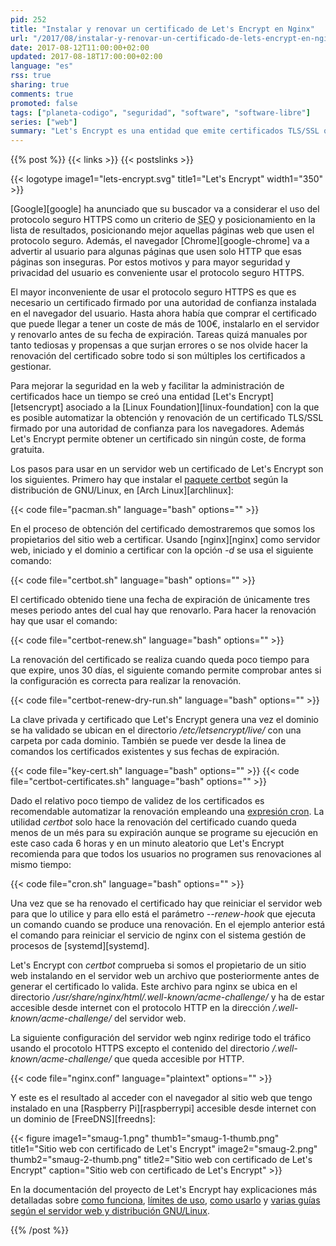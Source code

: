 ```yaml
---
pid: 252
title: "Instalar y renovar un certificado de Let's Encrypt en Nginx"
url: "/2017/08/instalar-y-renovar-un-certificado-de-lets-encrypt-en-nginx/"
date: 2017-08-12T11:00:00+02:00
updated: 2017-08-18T17:00:00+02:00
language: "es"
rss: true
sharing: true
comments: true
promoted: false
tags: ["planeta-codigo", "seguridad", "software", "software-libre"]
series: ["web"]
summary: "Let's Encrypt es una entidad que emite certificados TLS/SSL que son reconocidos como de confianza por los navegadores web. Usando esta entidad de certificación es posible obtener y renovar un certificado TLS/SSL de forma automatizada, rápida y sin coste alguno."
---
```


{{% post %}}
{{< links >}}
{{< postslinks >}}

{{< logotype image1="lets-encrypt.svg" title1="Let's Encrypt" width1="350" >}}

[Google][google] ha anunciado que su buscador va a considerar el uso del protocolo seguro HTTPS como un criterio de <abbr title="Search Engine Optimization">SEO</abbr> y posicionamiento en la lista de resultados, posicionando mejor aquellas páginas web que usen el protocolo seguro. Además, el navegador [Chrome][google-chrome] va a advertir al usuario para algunas páginas que usen solo HTTP que esas páginas son inseguras. Por estos motivos y para mayor seguridad y privacidad del usuario es conveniente usar el protocolo seguro HTTPS.

El mayor inconveniente de usar el protocolo seguro HTTPS es que es necesario un certificado firmado por una autoridad de confianza instalada en el navegador del usuario. Hasta ahora había que comprar el certificado que puede llegar a tener un coste de más de 100€, instalarlo en el servidor y renovarlo antes de su fecha de expiración. Tareas quizá manuales por tanto tediosas y propensas a que surjan errores o se nos olvide hacer la renovación del certificado sobre todo si son múltiples los certificados a gestionar.

Para mejorar la seguridad en la web y facilitar la administración de certificados hace un tiempo se creó una entidad [Let's Encrypt][letsencrypt] asociado a la [Linux Foundation][linux-foundation] con la que es posible automatizar la obtención y renovación de un certificado TLS/SSL firmado por una autoridad de confianza para los navegadores. Además Let's Encrypt permite obtener un certificado sin ningún coste, de forma gratuita.

Los pasos para usar en un servidor web un certificado de Let's Encrypt son los siguientes. Primero hay que instalar el [paquete certbot](https://www.archlinux.org/packages/community/any/certbot/) según la distribución de GNU/Linux, en [Arch Linux][archlinux]:

{{< code file="pacman.sh" language="bash" options="" >}}

En el proceso de obtención del certificado demostraremos que somos los propietarios del sitio web a certificar. Usando [nginx][nginx] como servidor web, iniciado y el dominio a certificar con la opción _-d_ se usa el siguiente comando:

{{< code file="certbot.sh" language="bash" options="" >}}

El certificado obtenido tiene una fecha de expiración de únicamente tres meses periodo antes del cual hay que renovarlo. Para hacer la renovación hay que usar el comando:

{{< code file="certbot-renew.sh" language="bash" options="" >}}

La renovación del certificado se realiza cuando queda poco tiempo para que expire, unos 30 días, el siguiente comando permite comprobar antes si la configuración es correcta para realizar la renovación.

{{< code file="certbot-renew-dry-run.sh" language="bash" options="" >}}

La clave privada y certificado que Let's Encrypt genera una vez el dominio se ha validado se ubican en el directorio _/etc/letsencrypt/live/_ con una carpeta por cada dominio. También se puede ver desde la linea de comandos los certificados existentes y sus fechas de expiración.

{{< code file="key-cert.sh" language="bash" options="" >}}
{{< code file="certbot-certificates.sh" language="bash" options="" >}}

Dado el relativo poco tiempo de validez de los certificados es recomendable automatizar la renovación empleando una [expresión cron](https://es.wikipedia.org/wiki/Cron_(Unix)). La utilidad _certbot_ solo hace la renovación del certificado cuando queda menos de un més para su expiración aunque se programe su ejecución en este caso cada 6 horas y en un minuto aleatorio que Let's Encrypt recomienda para que todos los usuarios no programen sus renovaciones al mismo tiempo:

{{< code file="cron.sh" language="bash" options="" >}}

Una vez que se ha renovado el certificado hay que reiniciar el servidor web para que lo utilice y para ello está el parámetro _--renew-hook_ que ejecuta un comando cuando se produce una renovación. En el ejemplo anterior está el comando para reiniciar el servicio de nginx con el sistema gestión de procesos de [systemd][systemd].

Let's Encrypt con _certbot_ comprueba si somos el propietario de un sitio web instalando en el servidor web un archivo que posteriormente antes de generar el certificado lo valida. Este archivo para nginx se ubica en el directorio _/usr/share/nginx/html/.well-known/acme-challenge/_ y ha de estar accesible desde internet con el protocolo HTTP en la dirección _/.well-known/acme-challenge/_ del servidor web.

La siguiente configuración del servidor web nginx redirige todo el tráfico usando el procotolo HTTPS excepto el contenido del directorio _/.well-known/acme-challenge/_ que queda accesible por HTTP.

{{< code file="nginx.conf" language="plaintext" options="" >}}

Y este es el resultado al acceder con el navegador al sitio web que tengo instalado en una [Raspberry Pi][raspberrypi] accesible desde internet con un dominio de [FreeDNS][freedns]:

<div class="media">
    {{< figure
        image1="smaug-1.png" thumb1="smaug-1-thumb.png" title1="Sitio web con certificado de Let's Encrypt"
        image2="smaug-2.png" thumb2="smaug-2-thumb.png" title2="Sitio web con certificado de Let's Encrypt"
        caption="Sitio web con certificado de Let's Encrypt" >}}
</div>

En la documentación del proyecto de Let's Encrypt hay explicaciones más detalladas sobre [como funciona](https://letsencrypt.org/how-it-works/), [límites de uso](https://letsencrypt.org/docs/rate-limits/), [como usarlo](https://certbot.eff.org/docs/using.html) y [varias guías según el servidor web y distribución GNU/Linux](https://certbot.eff.org/).

{{% /post %}}
